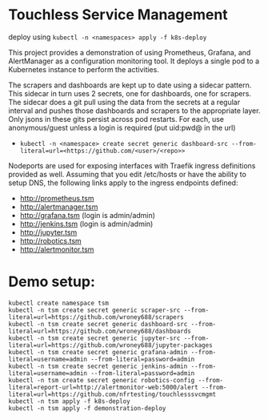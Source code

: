 # Touchless Service Management
deploy using `kubectl -n <namespaces> apply -f k8s-deploy`

This project provides a demonstration of using Prometheus, Grafana, and AlertManager as a configuration monitoring tool.  It deploys a single pod to a Kubernetes instance to perform the activities.  

The scrapers and dashboards are kept up to date using a sidecar pattern.  This sidecar in turn uses 2 secrets, one for dashboards, one for scrapers.  The sidecar does a git pull using the data from the secrets at a regular interval and pushes those dashboards and scrapers to the appropriate layer.  Only jsons in these gits persist across pod restarts.  For each, use anonymous/guest unless a login is required (put uid:pwd@ in the url)
* `kubectl -n <namespace> create secret generic dashboard-src --from-literal=url=<https://github.com/<user>/<repo>> `

Nodeports are used for exposing interfaces with Traefik ingress definitions provided as well.
Assuming that you edit /etc/hosts or have the ability to setup DNS, the following links apply to the ingress endpoints defined:
- http://prometheus.tsm 
- http://alertmanager.tsm 
- http://grafana.tsm (login is admin/admin)
- http://jenkins.tsm (login is admin/admin) 
- http://jupyter.tsm 
- http://robotics.tsm
- http://alertmonitor.tsm 
 

# Demo setup:
```
kubectl create namespace tsm
kubectl -n tsm create secret generic scraper-src --from-literal=url=https://github.com/wroney688/scrapers
kubectl -n tsm create secret generic dashboard-src --from-literal=url=https://github.com/wroney688/dashboards
kubectl -n tsm create secret generic jupyter-src --from-literal=url=https://github.com/wroney688/jupyter-packages
kubectl -n tsm create secret generic grafana-admin --from-literal=username=admin --from-literal=password=admin
kubectl -n tsm create secret generic jenkins-admin --from-literal=username=admin --from-literal=password=admin
kubectl -n tsm create secret generic robotics-config --from-literal=report-url=http://alertmonitor-web:5000/alert --from-literal=url=https://github.com/nfrtesting/touchlesssvcmgmt
kubectl -n tsm apply -f k8s-deploy
kubectl -n tsm apply -f demonstration-deploy
```